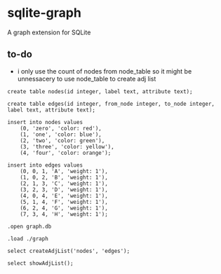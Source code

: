 # sqlite-graph
A graph extension for SQLite

## to-do
* i only use the count of nodes from node_table so it might be unnessacery to use node_table to create adj list

```
create table nodes(id integer, label text, attribute text);

create table edges(id integer, from_node integer, to_node integer, label text, attribute text);

insert into nodes values
    (0, 'zero', 'color: red'),
    (1, 'one', 'color: blue'),
    (2, 'two', 'color: green'),
    (3, 'three', 'color: yellow'),
    (4, 'four', 'color: orange');

insert into edges values
    (0, 0, 1, 'A', 'weight: 1'),
    (1, 0, 2, 'B', 'weight: 1'),
    (2, 1, 3, 'C', 'weight: 1'),
    (3, 2, 3, 'D', 'weight: 1'),
    (4, 0, 4, 'E', 'weight: 1'),
    (5, 1, 4, 'F', 'weight: 1'),
    (6, 2, 4, 'G', 'weight: 1'),
    (7, 3, 4, 'H', 'weight: 1');

.open graph.db

.load ./graph

select createAdjList('nodes', 'edges');

select showAdjList();
```